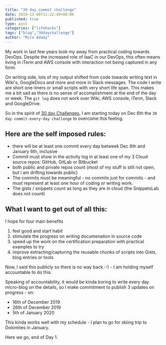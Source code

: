 ```yaml
---
title: "30 day commit challenge"
date: 2019-12-06T11:22:48+08:00
published: true
type: post
categories: ["lifehacks"]
tags: ["blog","30daychallenge"]
author: "Miro Adamy"
---
```


My work in last few years took my away from practical coding towards DevOps. Despite the increased role of IaaC in our DevOps, this often means living in iTerm and AWS console with interaction not being captured in any form. 

On writing side, lots of my output shifted from code towards writing text in Wiki's, GoogleDocs and more and more in Slack messages. The code I write are short one-liners or small scripts with very short life span. This makes me a bit sad as there is no sense of accomplishment at the end of the day or week. The `git log` does not work over Wiki, AWS console, iTerm, Slack and GoogleDrive.

So in the spirit of [30 day Challenges](https://www.unexpectedlydomestic.com/30-day-challenge-ideas/), I am starting today on Dec 6th the `30 day commit-every-day challenge` to overcome this feeling. 

## Here are the self imposed rules:

* there will be at least one commit every day betweek Dec 6th and January 6th, inclusive
* Commit must show in the activity log in at least one of my 3 Cloud source repos: GitHub, GitLab or Bitbucket
* both public and private repos count (most of my stuff is still not open, but I am drifting towards public)
* The commits must be meaningful - no commits just for commits - and must represent at least one hour of coding or writing work.
* The gists / snippets count as long as they are in cloud (the SnippetsLab does not count)

## What I want to get out of all this:

I hope for four main benefits

1. feel good and start habit
2. stimulate the progress on writing documenation in source code
3. speed up the work on the certification preparation with practical examples to try
4. improve extracting/capturing the reusable chunks of scripts into Gists, blog entries or tools

Now, I said this publicly so there is no way back :-) - I am holding myself accountable to do this.

Speaking of accountability, it would be kinda boring to write every day micro-blog on the details, so I make commitment to publish 3 updates on progress - on:

* 16th of December 2019
* 26th of December 2019
* 5th of January 2020

This kinda works well with my schedule - I plan to go for skiing trip to Dolomites in January.

Here we go, end of Day 1.